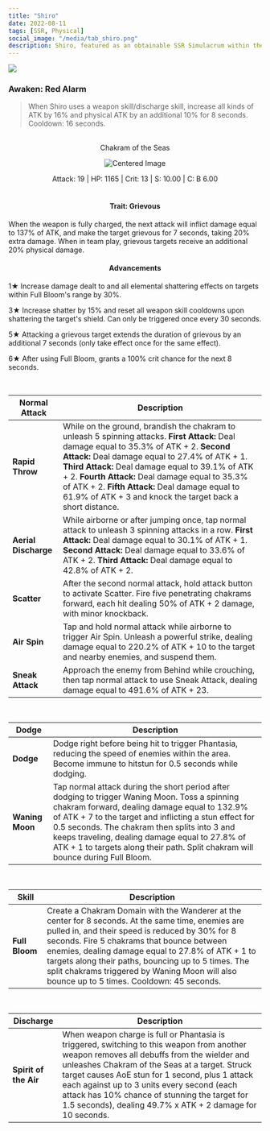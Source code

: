 ```yaml
---
title: "Shiro"
date: 2022-08-11
tags: [SSR, Physical]
social_image: "/media/tab_shiro.png"
description: Shiro, featured as an obtainable SSR Simulacrum within the simulacrum system, associated with the weapon Chakram of the Seas.
---
```


![](https://i.postimg.cc/q7yspNkz/Simulacrum-Shiro-Awaken.webp)

### Awaken: Red Alarm

> When Shiro uses a weapon skill/discharge skill, increase all kinds of ATK by 16% and physical ATK by an additional 10% for 8 seconds. Cooldown: 16 seconds.

</br>

<center>
Chakram of the Seas
</center>

<p align="center">
<img src="https://i.postimg.cc/1z9X2XYG/Icon-Weapon-Chakram-of-the-Seas.webp" alt="Centered Image">
</p>

<center>
Attack: 19 | HP: 1165 | Crit: 13 | S: 10.00 | C: B 6.00
</center>

</br>

<h4 style="text-align: center;"> Trait: Grievous </h4>

When the weapon is fully charged, the next attack will inflict damage equal to 137% of ATK, and make the target grievous for 7 seconds, taking 20% extra damage. When in team play, grievous targets receive an additional 20% physical damage.

<h4 style="text-align: center;"> Advancements </h4>

1★ Increase damage dealt to and all elemental shattering effects on targets within Full Bloom's range by 30%.

3★ Increase shatter by 15% and reset all weapon skill cooldowns upon shattering the target's shield. Can only be triggered once every 30 seconds.

5★ Attacking a grievous target extends the duration of grievous by an additional 7 seconds (only take effect once for the same effect).

6★ After using Full Bloom, grants a 100% crit chance for the next 8 seconds.

</br>

| Normal Attack        | Description                                                                                                                                                                                                                                                                                                                                                                                                        |
| -------------------- | ------------------------------------------------------------------------------------------------------------------------------------------------------------------------------------------------------------------------------------------------------------------------------------------------------------------------------------------------------------------------------------------------------------------ |
| **Rapid Throw**      | While on the ground, brandish the chakram to unleash 5 spinning attacks. **First Attack:** Deal damage equal to 35.3% of ATK + 2. **Second Attack:** Deal damage equal to 27.4% of ATK + 1. **Third Attack:** Deal damage equal to 39.1% of ATK + 2. **Fourth Attack:** Deal damage equal to 35.3% of ATK + 2. **Fifth Attack:** Deal damage equal to 61.9% of ATK + 3 and knock the target back a short distance. |
| **Aerial Discharge** | While airborne or after jumping once, tap normal attack to unleash 3 spinning attacks in a row. **First Attack:** Deal damage equal to 30.1% of ATK + 1. **Second Attack:** Deal damage equal to 33.6% of ATK + 2. **Third Attack:** Deal damage equal to 42.8% of ATK + 2.                                                                                                                                        |
| **Scatter**          | After the second normal attack, hold attack button to activate Scatter. Fire five penetrating chakrams forward, each hit dealing 50% of ATK + 2 damage, with minor knockback.                                                                                                                                                                                                                                      |
| **Air Spin**         | Tap and hold normal attack while airborne to trigger Air Spin. Unleash a powerful strike, dealing damage equal to 220.2% of ATK + 10 to the target and nearby enemies, and suspend them.                                                                                                                                                                                                                           |
| **Sneak Attack**     | Approach the enemy from Behind while crouching, then tap normal attack to use Sneak Attack, dealing damage equal to 491.6% of ATK + 23.                                                                                                                                                                                                                                                                            |

</br>

| Dodge           | Description                                                                                                                                                                                                                                                                                                                                                                                   |
| --------------- | --------------------------------------------------------------------------------------------------------------------------------------------------------------------------------------------------------------------------------------------------------------------------------------------------------------------------------------------------------------------------------------------- |
| **Dodge**       | Dodge right before being hit to trigger Phantasia, reducing the speed of enemies within the area. Become immune to hitstun for 0.5 seconds while dodging.                                                                                                                                                                                                                                     |
| **Waning Moon** | Tap normal attack during the short period after dodging to trigger Waning Moon. Toss a spinning chakram forward, dealing damage equal to 132.9% of ATK + 7 to the target and inflicting a stun effect for 0.5 seconds. The chakram then splits into 3 and keeps traveling, dealing damage equal to 27.8% of ATK + 1 to targets along their path. Split chakram will bounce during Full Bloom. |

</br>

| Skill          | Description                                                                                                                                                                                                                                                                                                                                                                                                    |
| -------------- | -------------------------------------------------------------------------------------------------------------------------------------------------------------------------------------------------------------------------------------------------------------------------------------------------------------------------------------------------------------------------------------------------------------- |
| **Full Bloom** | Create a Chakram Domain with the Wanderer at the center for 8 seconds. At the same time, enemies are pulled in, and their speed is reduced by 30% for 8 seconds. Fire 5 chakrams that bounce between enemies, dealing damage equal to 27.8% of ATK + 1 to targets along their paths, bouncing up to 5 times. The split chakrams triggered by Waning Moon will also bounce up to 5 times. Cooldown: 45 seconds. |

</br>

| Discharge             | Description                                                                                                                                                                                                                                                                                                                                                                                                  |
| --------------------- | ------------------------------------------------------------------------------------------------------------------------------------------------------------------------------------------------------------------------------------------------------------------------------------------------------------------------------------------------------------------------------------------------------------ |
| **Spirit of the Air** | When weapon charge is full or Phantasia is triggered, switching to this weapon from another weapon removes all debuffs from the wielder and unleashes Chakram of the Seas at a target. Struck target causes AoE stun for 1 second, plus 1 attack each against up to 3 units every second (each attack has 10% chance of stunning the target for 1.5 seconds), dealing 49.7% x ATK + 2 damage for 10 seconds. |
